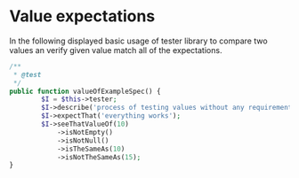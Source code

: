 # Value expectations

In the following displayed basic usage of tester library to compare two values an verify given value match all of the expectations.

```php
/**
 * @test
 */
public function valueOfExampleSpec() {
        $I = $this->tester;
        $I->describe('process of testing values without any requirements for type-specific expectations');
        $I->expectThat('everything works');
        $I->seeThatValueOf(10)
            ->isNotEmpty()
            ->isNotNull()
            ->isTheSameAs(10)
            ->isNotTheSameAs(15);
}
```